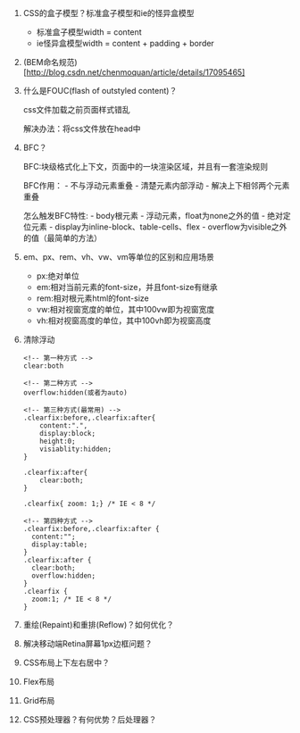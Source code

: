 1. CSS的盒子模型？标准盒子模型和ie的怪异盒模型

    - 标准盒子模型width = content
    - ie怪异盒模型width = content + padding + border

1. (BEM命名规范)[http://blog.csdn.net/chenmoquan/article/details/17095465]

1. 什么是FOUC(flash of outstyled content)？
    
    css文件加载之前页面样式错乱

    解决办法：将css文件放在head中

1. BFC？
    
    BFC:块级格式化上下文，页面中的一块渲染区域，并且有一套渲染规则

    BFC作用：
        - 不与浮动元素重叠
        - 清楚元素内部浮动
        - 解决上下相邻两个元素重叠
    
    怎么触发BFC特性:
        - body根元素
        - 浮动元素，float为none之外的值
        - 绝对定位元素
        - display为inline-block、table-cells、flex
        - overflow为visible之外的值（最简单的方法）

1. em、px、rem、vh、vw、vm等单位的区别和应用场景
    
    - px:绝对单位
    - em:相对当前元素的font-size，并且font-size有继承
    - rem:相对根元素html的font-size
    - vw:相对视窗宽度的单位，其中100vw即为视窗宽度
    - vh:相对视窗高度的单位，其中100vh即为视窗高度

1. 清除浮动

    ```
    <!-- 第一种方式 -->
    clear:both

    <!-- 第二种方式 -->
    overflow:hidden(或者为auto)

    <!-- 第三种方式(最常用) -->
    .clearfix:before,.clearfix:after{
        content:".",
        display:block;
        height:0;
        visiablity:hidden;
    }

    .clearfix:after{
        clear:both;
    }

    .clearfix{ zoom: 1;} /* IE < 8 */

    <!-- 第四种方式 -->
    .clearfix:before,.clearfix:after {
      content:"";
      display:table;
    }
    .clearfix:after {
      clear:both;
      overflow:hidden;
    }
    .clearfix {
      zoom:1; /* IE < 8 */
    }
    ```


1. 重绘(Repaint)和重排(Reflow)？如何优化？
1. 解决移动端Retina屏幕1px边框问题？
1. CSS布局上下左右居中？
1. Flex布局
1. Grid布局
1. CSS预处理器？有何优势？后处理器？